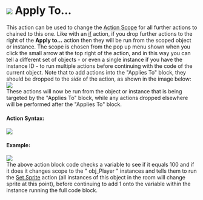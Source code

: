 #  ![](https://gms.magecorn.com/Manual/assets/Images/Scripting_Reference/Drag_And_Drop/Reference/Common/i_Common_Apply_To.png) Apply To...

This action can be used to change the [Action
Scope](../../Drag_And_Drop_Overview/Applying_Actions_To_Other_Instances)
for all further actions to chained to this one. Like with an
[if](If_Variable) action, if you drop further actions to the right
of the **Apply to...** action then they will be run from the scoped
object or instance. The scope is chosen from the pop up menu shown when
you click the small arrow at the top right of the action, and in this
way you can tell a different set of objects - or even a single instance
if you have the instance ID - to run multiple actions before continuing
with the code of the current object. Note that to add actions into the
"Applies To" block, they should be dropped to the *side* of the action,
as shown in the image below:  
![](https://gms.magecorn.com/Manual/assets/Images/Scripting_Reference/Drag_And_Drop/Reference/Common/Drop_Applies_To.png)  
These actions will now be run from the object or instance that is being
targeted by the "Applies To" block, while any actions dropped elsewhere
will be performed after the "Applies To" block.

#### Action Syntax:

  
![](https://gms.magecorn.com/Manual/assets/Images/Scripting_Reference/Drag_And_Drop/Reference/Common/a_Common_Apply_To.png)  

#### Example:

  
![](https://gms.magecorn.com/Manual/assets/Images/Scripting_Reference/Drag_And_Drop/Reference/Common/e_Common_Apply_To.png)  
The above action block code checks a variable to see if it equals 100
and if it does it changes scope to the " obj_Player " instances and
tells them to run the [Set Sprite](../Instance/Set_Sprite) action
(all instances of this object in the room will change sprite at this
point), before continuing to add 1 onto the variable within the instance
running the full code block.

